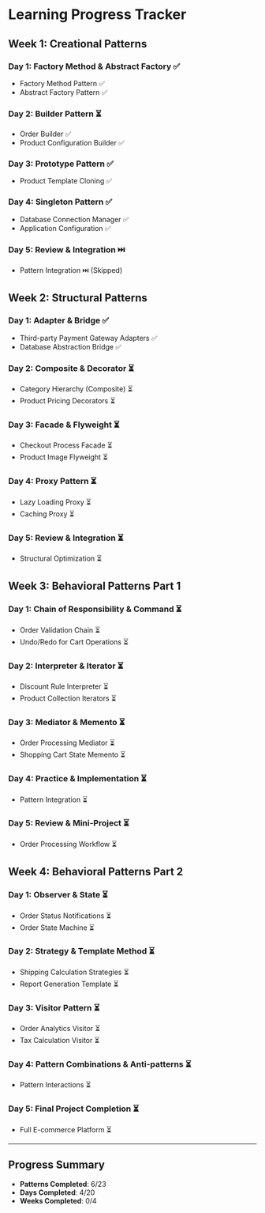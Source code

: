 <!-- 
TEMPLATE RULES:
- Do not modify the structure or add new sections
- Only change status indicators: ⏳ (pending) → ✅ (completed)
- Keep all existing headings, bullet points, and formatting
- Update Progress Summary numbers when marking items complete
-->

# Learning Progress Tracker

## Week 1: Creational Patterns

### Day 1: Factory Method & Abstract Factory ✅
- Factory Method Pattern ✅
- Abstract Factory Pattern ✅

### Day 2: Builder Pattern ⏳
- Order Builder ✅
- Product Configuration Builder ✅

### Day 3: Prototype Pattern ✅
- Product Template Cloning ✅

### Day 4: Singleton Pattern ✅
- Database Connection Manager ✅
- Application Configuration ✅

### Day 5: Review & Integration ⏭️
- Pattern Integration ⏭️ (Skipped)

## Week 2: Structural Patterns

### Day 1: Adapter & Bridge ✅
- Third-party Payment Gateway Adapters ✅
- Database Abstraction Bridge ✅

### Day 2: Composite & Decorator ⏳
- Category Hierarchy (Composite) ⏳
- Product Pricing Decorators ⏳

### Day 3: Facade & Flyweight ⏳
- Checkout Process Facade ⏳
- Product Image Flyweight ⏳

### Day 4: Proxy Pattern ⏳
- Lazy Loading Proxy ⏳
- Caching Proxy ⏳

### Day 5: Review & Integration ⏳
- Structural Optimization ⏳

## Week 3: Behavioral Patterns Part 1

### Day 1: Chain of Responsibility & Command ⏳
- Order Validation Chain ⏳
- Undo/Redo for Cart Operations ⏳

### Day 2: Interpreter & Iterator ⏳
- Discount Rule Interpreter ⏳
- Product Collection Iterators ⏳

### Day 3: Mediator & Memento ⏳
- Order Processing Mediator ⏳
- Shopping Cart State Memento ⏳

### Day 4: Practice & Implementation ⏳
- Pattern Integration ⏳

### Day 5: Review & Mini-Project ⏳
- Order Processing Workflow ⏳

## Week 4: Behavioral Patterns Part 2

### Day 1: Observer & State ⏳
- Order Status Notifications ⏳
- Order State Machine ⏳

### Day 2: Strategy & Template Method ⏳
- Shipping Calculation Strategies ⏳
- Report Generation Template ⏳

### Day 3: Visitor Pattern ⏳
- Order Analytics Visitor ⏳
- Tax Calculation Visitor ⏳

### Day 4: Pattern Combinations & Anti-patterns ⏳
- Pattern Interactions ⏳

### Day 5: Final Project Completion ⏳
- Full E-commerce Platform ⏳

---

## Progress Summary
- **Patterns Completed**: 6/23
- **Days Completed**: 4/20
- **Weeks Completed**: 0/4